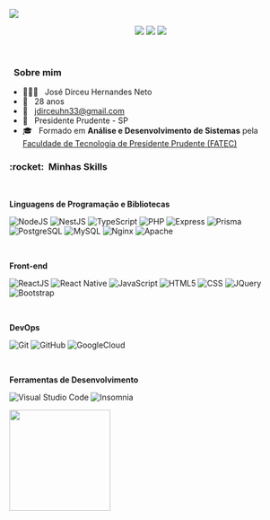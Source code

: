 </p align="center">
<img src="https://e0.pxfuel.com/wallpapers/358/714/desktop-wallpaper-stefan-iordache-your-desired-developer-to-make-your-perfect-responsive-website-web-programming.jpg"/>

<p align="center">
  <a href="https://www.linkedin.com/in/josé-dirceu-4a5b4736/" alt="Linkedin">
   <img src="https://img.shields.io/badge/LinkedIn-0A66C2.svg?style=for-the-badge&logo=LinkedIn&logoColor=white"/></a>

  <a href="https://whatsa.me/5518997350991/?t=Ol%C3%A1,%20José!%20Tudo%20bem%20com%20você?" alt="WhatsApp">
  <img src="https://img.shields.io/badge/WhatsApp-25D366.svg?style=for-the-badge&logo=WhatsApp&logoColor=white"/></a>

  <a href="https://www.instagram.com/ojosedirceu_" alt="Instagram">
  <img src="https://img.shields.io/badge/Instagram-E4405F.svg?style=for-the-badge&logo=Instagram&logoColor=white"/></a>
</p>

<p align="center"> &nbsp; </p>

<h3> &nbsp; Sobre mim </h3>

- 🧔🏾‍♂️ &nbsp; José Dirceu Hernandes Neto
- 📅 &nbsp; 28 anos
- 📧 &nbsp; jdirceuhn33@gmail.com
- 📍 &nbsp; Presidente Prudente - SP
- 🎓 &nbsp; Formado em **Análise e Desenvolvimento de Sistemas** pela <a href="https://www.fatecpp.edu.br">Faculdade de Tecnologia de Presidente Prudente (FATEC)</a>


<h3> :rocket: &nbsp;Minhas Skills </h3>

<p align="center"> &nbsp; </p>

**Linguagens de Programação e Bibliotecas**

  ![NodeJS](https://img.shields.io/badge/NodeJS-green)
  ![NestJS](https://img.shields.io/badge/NestJS-red)
  ![TypeScript](https://img.shields.io/badge/TypeScript-blue)
  ![PHP](https://img.shields.io/badge/PHP-lightblue)
  ![Express](https://img.shields.io/badge/Express-grey)
  ![Prisma](https://img.shields.io/badge/Prisma-darkblue)
  ![PostgreSQL](https://img.shields.io/badge/PostgreSQL-lightblue)
  ![MySQL](https://img.shields.io/badge/MySQL-orange)
  ![Nginx](https://img.shields.io/badge/Nginx-neongreen)
  ![Apache](https://img.shields.io/badge/Apache-darkorange)

<p align="center"> &nbsp; </p>

  **Front-end**

  ![ReactJS](https://img.shields.io/badge/ReactJS-lightblue)
  ![React Native](https://img.shields.io/badge/ReactNative-darkblue)
  ![JavaScript](https://img.shields.io/badge/JavaScript-red)
  ![HTML5](https://img.shields.io/badge/HTML5-orange)
  ![CSS](https://img.shields.io/badge/CSS-lightblue)
  ![JQuery](https://img.shields.io/badge/JQuery-grey)
  ![Bootstrap](https://img.shields.io/badge/Bootstrap-pink)

<p align="center"> &nbsp; </p>

**DevOps**

  ![Git](https://img.shields.io/badge/Git-white)
  ![GitHub](https://img.shields.io/badge/GitHub-black)
  ![GoogleCloud](https://img.shields.io/badge/GoogleCloud-grey)

<p align="center"> &nbsp; </p>

**Ferramentas de Desenvolvimento**

  ![Visual Studio Code](https://img.shields.io/badge/Visual%20Studio%20Code-darkblue)
  ![Insomnia](https://img.shields.io/badge/insomnia-purple)
  

<a href="https://github.com/ojosedirceu">
  <img height="180em" src="https://github-readme-stats.vercel.app/api?username=ojosedirceu&theme=dracula&show_icons=true"/>
</a>

